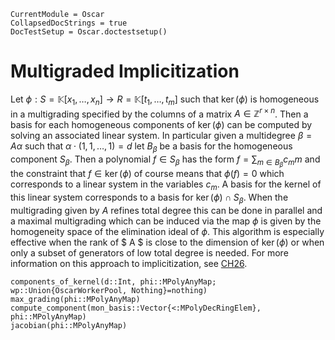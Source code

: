 ```@meta
CurrentModule = Oscar
CollapsedDocStrings = true
DocTestSetup = Oscar.doctestsetup()
```

# Multigraded Implicitization
Let $\phi: S = \mathbb{K}[x_1, \ldots, x_n] \to R = \mathbb{K}[t_1, \ldots, t_m]$ such that $\ker(\phi)$ is homogeneous in a multigrading specified by the columns of a matrix $A \in \mathbb{Z}^{r \times n}$. Then a basis for each homogeneous components of $\ker(\phi)$ can be computed by solving an associated linear system. In particular given a multidegree $\beta = A \alpha$ such that $\alpha \cdot (1, 1, \ldots, 1)  = d$ let $B_\beta$ be a basis for the homogeneous component $S_\beta$. Then a polynomial $f \in S_\beta$ has the form $f = \sum_{m \in B_\beta} c_m m$ and the constraint that $f \in \ker(\phi)$ of course means that $\phi(f) = 0$ which corresponds to a linear system in the variables $c_m$. A basis for the kernel of this linear system corresponds to a basis for $\ker(\phi) \cap S_\beta$. When the multigrading given by $A$ refines total degree this can be done in parallel and a maximal multigrading which can be induced via the map $\phi$ is given by the homogeneity space of the elimination ideal of $\phi$. This algorithm is especially effective when the rank of $ A $ is close to the dimension of $\ker(\phi)$ or when only a subset of generators of low total degree is needed. For more information on this approach to implicitization, see [CH26](@cite). 


```@docs
components_of_kernel(d::Int, phi::MPolyAnyMap; wp::Union{OscarWorkerPool, Nothing}=nothing)
max_grading(phi::MPolyAnyMap)
compute_component(mon_basis::Vector{<:MPolyDecRingElem}, phi::MPolyAnyMap)
jacobian(phi::MPolyAnyMap)
```
